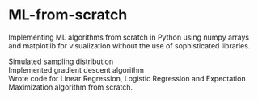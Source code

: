 # ML-from-scratch
Implementing ML algorithms from scratch in Python using numpy arrays and matplotlib for visualization without the use of sophisticated libraries.

Simulated sampling distribution  
Implemented gradient descent algorithm  
Wrote code for Linear Regression, Logistic Regression and Expectation Maximization algorithm from scratch.
